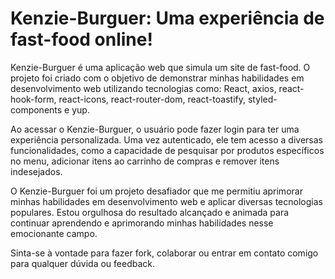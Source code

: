 # Kenzie-Burguer: Uma experiência de fast-food online!

Kenzie-Burguer é uma aplicação web que simula um site de fast-food. O projeto foi criado com o objetivo de demonstrar minhas habilidades em desenvolvimento web utilizando tecnologias como: React, axios, react-hook-form, react-icons, react-router-dom, react-toastify, styled-components e yup.

Ao acessar o Kenzie-Burguer, o usuário pode fazer login para ter uma experiência personalizada. Uma vez autenticado, ele tem acesso a diversas funcionalidades, como a capacidade de pesquisar por produtos específicos no menu, adicionar itens ao carrinho de compras e remover itens indesejados.

O Kenzie-Burguer foi um projeto desafiador que me permitiu aprimorar minhas habilidades em desenvolvimento web e aplicar diversas tecnologias populares. Estou orgulhosa do resultado alcançado e animada para continuar aprendendo e aprimorando minhas habilidades nesse emocionante campo.

Sinta-se à vontade para fazer fork, colaborar ou entrar em contato comigo para qualquer dúvida ou feedback.
